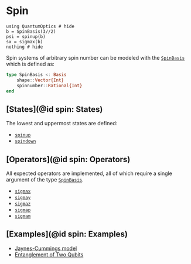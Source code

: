 # Spin

```@example
using QuantumOptics # hide
b = SpinBasis(3//2)
psi = spinup(b)
sx = sigmax(b)
nothing # hide
```

Spin systems of arbitrary spin number can be modeled with the [`SpinBasis`](@ref) which is defined as:

```julia
type SpinBasis <: Basis
    shape::Vector{Int}
    spinnumber::Rational{Int}
end
```


## [States](@id spin: States)

The lowest and uppermost states are defined:

* [`spinup`](@ref)
* [`spindown`](@ref)


## [Operators](@id spin: Operators)

All expected operators are implemented, all of which require a single argument of the type [`SpinBasis`](@ref).

* [`sigmax`](@ref)
* [`sigmay`](@ref)
* [`sigmaz`](@ref)
* [`sigmap`](@ref)
* [`sigmam`](@ref)


## [Examples](@id spin: Examples)

* [Jaynes-Cummings model](@ref)
* [Entanglement of Two Qubits](@ref)
